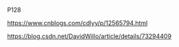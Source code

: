 P128

https://www.cnblogs.com/cdlyy/p/12565794.html

https://blog.csdn.net/DavidWillo/article/details/73294409